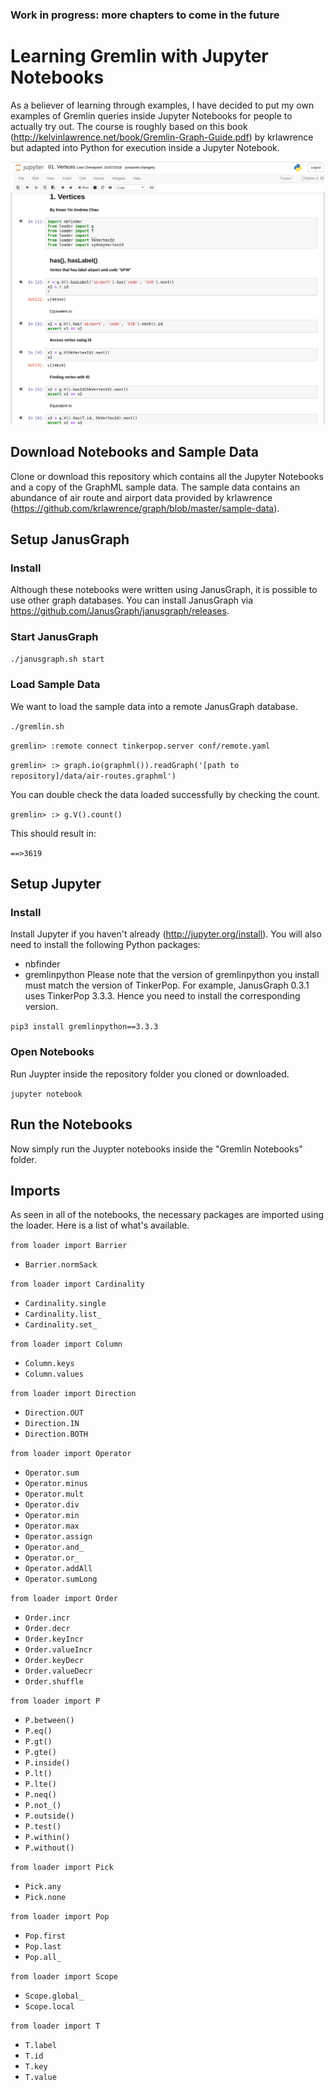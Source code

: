 ### Work in progress: more chapters to come in the future

# Learning Gremlin with Jupyter Notebooks
As a believer of learning through examples, I have decided to put my own examples of Gremlin queries inside Jupyter Notebooks for people to actually try out. The course is roughly based on this book (http://kelvinlawrence.net/book/Gremlin-Graph-Guide.pdf) by krlawrence but adapted into Python for execution inside a Jupyter Notebook.

![alt text](screenshot.png "Kwan Yin Andrew`s guide to learning Gremlin using Jupyter Notebooks")


## Download Notebooks and Sample Data
Clone or download this repository which contains all the Jupyter Notebooks and a copy of the GraphML sample data. The sample data contains an abundance of air route and airport data provided by krlawrence (https://github.com/krlawrence/graph/blob/master/sample-data).

## Setup JanusGraph
### Install
Although these notebooks were written using JanusGraph, it is possible to use other graph databases.
You can install JanusGraph via https://github.com/JanusGraph/janusgraph/releases.

### Start JanusGraph
`./janusgraph.sh start`

### Load Sample Data
We want to load the sample data into a remote JanusGraph database.

`./gremlin.sh`

`gremlin> :remote connect tinkerpop.server conf/remote.yaml`

`gremlin> :> graph.io(graphml()).readGraph('[path to repository]/data/air-routes.graphml')`

You can double check the data loaded successfully by checking the count.

`gremlin> :> g.V().count()`

This should result in:

`==>3619`

## Setup Jupyter
### Install
Install Jupyter if you haven't already (http://jupyter.org/install).
You will also need to install the following Python packages:
- nbfinder
- gremlinpython
Please note that the version of gremlinpython you install must match the version of TinkerPop. For example, JanusGraph 0.3.1 uses TinkerPop 3.3.3. Hence you need to install the corresponding version.

`pip3 install gremlinpython==3.3.3`

### Open Notebooks
Run Juypter inside the repository folder you cloned or downloaded.

`jupyter notebook`


## Run the Notebooks
Now simply run the Juypter notebooks inside the "Gremlin Notebooks" folder.

## Imports
As seen in all of the notebooks, the necessary packages are imported using the loader. Here is a list of what's available.

`from loader import Barrier`
- `Barrier.normSack`

`from loader import Cardinality`
- `Cardinality.single`
- `Cardinality.list_`
- `Cardinality.set_`

`from loader import Column`
- `Column.keys`
- `Column.values`

`from loader import Direction`
- `Direction.OUT`
- `Direction.IN`
- `Direction.BOTH`

`from loader import Operator`
- `Operator.sum`
- `Operator.minus`
- `Operator.mult`
- `Operator.div`
- `Operator.min`
- `Operator.max`
- `Operator.assign`
- `Operator.and_`
- `Operator.or_`
- `Operator.addAll`
- `Operator.sumLong`

`from loader import Order`
- `Order.incr`
- `Order.decr`
- `Order.keyIncr`
- `Order.valueIncr`
- `Order.keyDecr`
- `Order.valueDecr`
- `Order.shuffle`

`from loader import P`
- `P.between()`
- `P.eq()`
- `P.gt()`
- `P.gte()`
- `P.inside()`
- `P.lt()`
- `P.lte()`
- `P.neq()`
- `P.not_()`
- `P.outside()`
- `P.test()`
- `P.within()`
- `P.without()`

`from loader import Pick`
- `Pick.any`
- `Pick.none`

`from loader import Pop`
- `Pop.first`
- `Pop.last`
- `Pop.all_`

`from loader import Scope`
- `Scope.global_`
- `Scope.local`

`from loader import T`
- `T.label`
- `T.id`
- `T.key`
- `T.value`

